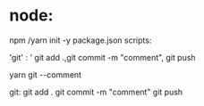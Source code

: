 # node:
 npm /yarn init -y
 package.json
 scripts:

 'git' : ' git add .,git commit -m "comment",  git push 

yarn git --comment

git:
 git add .
 git commit -m "comment"
 git push 